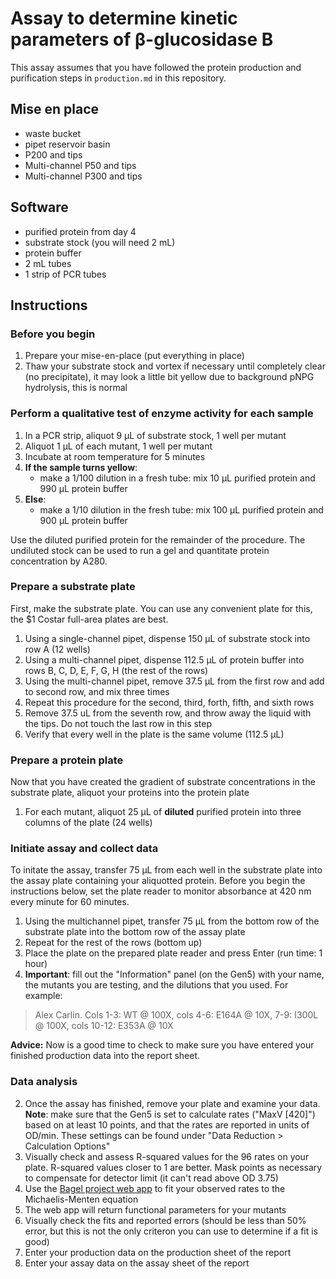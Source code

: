 # Assay to determine kinetic parameters of β-glucosidase B

This assay assumes that you have followed the protein production and purification steps in `production.md` in this repository.

## Mise en place

+ waste bucket
+ pipet reservoir basin
+ P200 and tips
+ Multi-channel P50 and tips
+ Multi-channel P300 and tips

## Software

+ purified protein from day 4
+ substrate stock (you will need 2 mL)
+ protein buffer
+ 2 mL tubes
+ 1 strip of PCR tubes

## Instructions

### Before you begin

1. Prepare your mise-en-place (put everything in place)
1. Thaw your substrate stock and vortex if necessary until completely clear (no precipitate), it may look a little bit yellow due to background pNPG hydrolysis, this is normal

### Perform a qualitative test of enzyme activity for each sample

1. In a PCR strip, aliquot 9 µL of substrate stock, 1 well per mutant
1. Aliquot 1 µL of each mutant, 1 well per mutant
3. Incubate at room temperature for 5 minutes
3. **If the sample turns yellow**:
   + make a 1/100 dilution in a fresh tube: mix 10 μL purified protein and 990 μL protein buffer
4. **Else**:
   + make a 1/10 dilution in the fresh tube: mix 100 μL purified protein and 900 μL protein buffer

Use the diluted purified protein for the remainder of the procedure. The undiluted stock can be used to run a gel and quantitate protein concentration by A280.

### Prepare a substrate plate

First, make the substrate plate. You can use any convenient plate for this, the $1 Costar full-area plates are best.

1. Using a single-channel pipet, dispense 150 μL of substrate stock into row A (12 wells)
2. Using a multi-channel pipet, dispense 112.5 μL of protein buffer into rows B, C, D, E, F, G, H (the rest of the rows)
1. Using the multi-channel pipet, remove 37.5 μL from the first row and add to second row, and mix three times
3. Repeat this procedure for the second, third, forth, fifth, and sixth rows
4. Remove 37.5 uL from the seventh row, and throw away the liquid with the tips. Do not touch the last row in this step
6. Verify that every well in the plate is the same volume (112.5 µL)

### Prepare a protein plate

Now that you have created the gradient of substrate concentrations in the substrate plate, aliquot your proteins into the protein plate

1.  For each mutant, aliquot 25 µL of **diluted** purified protein into three columns of the plate (24 wells)

### Initiate assay and collect data

To initate the assay, transfer 75 µL from each well in the substrate plate into the assay plate containing your aliquotted protein. Before you begin the instructions below, set the plate reader to monitor absorbance at 420 nm every minute for 60 minutes.

1.  Using the multichannel pipet, transfer 75 µL from the bottom row of the substrate plate into the bottom row of the assay plate
2.  Repeat for the rest of the rows (bottom up)
3.  Place the plate on the prepared plate reader and press Enter (run time: 1 hour)
4.  **Important**: fill out the "Information" panel (on the Gen5) with your name, the mutants you are testing, and the dilutions that you used. For example:

> Alex Carlin. Cols 1-3: WT @ 100X, cols 4-6: E164A @ 10X, 7-9: I300L @ 100X, cols 10-12: E353A @ 10X

**Advice:** Now is a good time to check to make sure you have entered your finished production data into the report sheet.

### Data analysis

2. Once the assay has finished, remove your plate and examine your data. **Note**: make sure that the Gen5 is set to calculate rates ("MaxV [420]") based on at least 10 points, and that the rates are reported in units of OD/min. These settings can be found under "Data Reduction > Calculation Options"
3. Visually check and assess R-squared values for the 96 rates on your plate. R-squared values closer to 1 are better. Mask points as necessary to compensate for detector limit (it can't read above OD 3.75)
4. Use the [Bagel project web app](http://bagel.genomecenter.ucdavis.edu) to fit your observed rates to the Michaelis-Menten equation
5. The web app will return functional parameters for your mutants
6. Visually check the fits and reported errors (should be less than 50% error, but this is not the only criteron you can use to determine if a fit is good)
7. Enter your production data on the production sheet of the report
8. Enter your assay data on the assay sheet of the report
